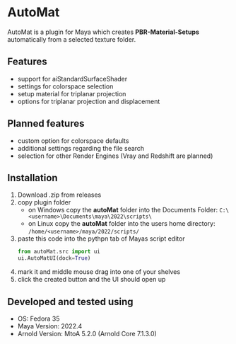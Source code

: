 # AutoMat
AutoMat is a plugin for Maya which creates __PBR-Material-Setups__ automatically from a selected texture folder.

## Features
+ support for aiStandardSurfaceShader
+ settings for colorspace selection 
+ setup material for triplanar projection
+ options for triplanar projection and displacement

## Planned features
+ custom option for colorspace defaults
+ additional settings regarding the file search
+ selection for other Render Engines (Vray and Redshift are planned)

## Installation
1. Download .zip from releases
2. copy plugin folder
   + on Windows copy the __autoMat__ folder into the Documents Folder: `C:\<username>\Documents\maya\2022\scripts\`
   + on Linux copy the __autoMat__ folder into the users home directory: `/home/<username>/maya/2022/scripts/`
3. paste this code into the pythpn tab of Mayas script editor
   ```python
   from autoMat.src import ui
   ui.AutoMatUI(dock=True)
   ```
4. mark it and middle mouse drag into one of your shelves
5. click the created button and the UI should open up

## Developed and tested using
+ OS: Fedora 35
+ Maya Version: 2022.4
+ Arnold Version: MtoA 5.2.0 (Arnold Core 7.1.3.0) 

